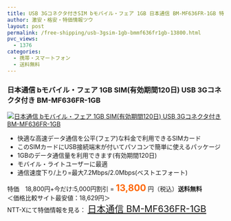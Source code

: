 ```yaml
---
title: USB 3Gコネクタ付きSIM bモバイル・フェア 1GB 日本通信 BM-MF636FR-1GB 特価13800円！送料無料！
author: 激安・格安・特価情報ツウ
layout: post
permalink: /free-shipping/usb-3gsim-1gb-bmmf636fr1gb-13800.html
pvc_views:
  - 1376
categories:
  - 携帯・スマートフォン
  - 送料無料
---
```

### 日本通信 bモバイル・フェア 1GB SIM(有効期間120日) USB 3Gコネクタ付き BM-MF636FR-1GB

<div class="img-bg2 img_L">
  <a href="http://px.a8.net/svt/ejp?a8mat=ZYP6S+8IMA3E+S1Q+BWGDT&a8ejpredirect=http://nttxstore.jp/_II_JT13668643" target="_blank" title="日本通信 bモバイル・フェア 1GB SIM(有効期間120日) USB 3Gコネクタ付き BM-MF636FR-1GB"><img src="http://i0.wp.com/image.nttxstore.jp/l2_images/J/JT/JT13668643.jpg?resize=120%2C120" border="0" alt="日本通信 bモバイル・フェア 1GB SIM(有効期間120日) USB 3Gコネクタ付き BM-MF636FR-1GB" style="border: 0pt none;" data-recalc-dims="1" /></a>
</div>

<!--more-->

  * 快適な高速データ通信を公平(フェア)な料金で利用できるSIMカード
  * このSIMカードにUSB接続端末が付いてパソコンで簡単に使えるパッケージ
  * 1GBのデータ通信量を利用できます(有効期間120日)
  * モバイル・ライトユーザーに最適
  * 通信速度下り/上り=最大7.2Mbps/2.0Mbps(ベストエフォート)

特価　18,800円+今だけ:5,000円割引 = <span style="color: #ff6600; font-size: 150%;"><strong>13,800</strong></span> 円（税込）**送料無料**  
＜価格比較サイト最安値：18,629円＞  
NTT-Xにて特価情報を見る： <span style="font-size: 150%;"><a href="http://px.a8.net/svt/ejp?a8mat=ZYP6S+8IMA3E+S1Q+BWGDT&a8ejpredirect=http://nttxstore.jp/_II_JT13668643" target="_blank">日本通信 BM-MF636FR-1GB</a></span>
